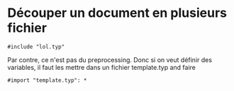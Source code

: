 # Découper un document en plusieurs fichier

    #include "lol.typ"

Par contre, ce n'est pas du preprocessing. Donc si on veut définir des variables, il faut les mettre dans un fichier template.typ and faire 

    #import "template.typ": *
